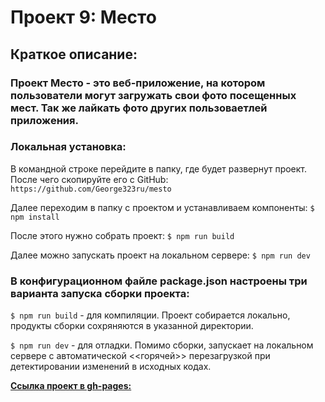 # Проект 9: Место
## Краткое описание:

### Проект Место - это веб-приложение, на котором пользователи могут загружать свои фото посещенных мест. Так же лайкать фото других пользоваетлей приложения. 

### Локальная установка:
В командной строке перейдите в папку, где будет развернут проект. После чего скопируйте его с GitHub:
`https://github.com/George323ru/mesto`

Далее переходим в папку с проектом и устанавливаем компоненты:
`$ npm install`

После этого нужно собрать проект:
`$ npm run build`

Далее можно запускать проект на локальном сервере:
`$ npm run dev`

### В конфигурационном файле package.json настроены три варианта запуска сборки проекта:
`$ npm run build` - для компиляции. Проект собирается локально, продукты сборки сохряняются в указанной директории.

`$ npm run dev` - для отладки. Помимо сборки, запускает на локальном сервере с автоматической <<горячей>> перезагрузкой при детектировании изменений в исходных кодах.

**[Ссылка проект в gh-pages:](https://george323ru.github.io/mesto/index.html)**

